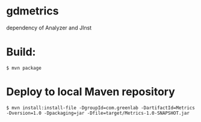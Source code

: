 # gdmetrics
dependency  of Analyzer and JInst

# Build:
```
$ mvn package
```


# Deploy to  local Maven repository 

```
$ mvn install:install-file -DgroupId=com.greenlab -DartifactId=Metrics -Dversion=1.0 -Dpackaging=jar -Dfile=target/Metrics-1.0-SNAPSHOT.jar 
```

